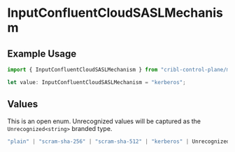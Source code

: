 # InputConfluentCloudSASLMechanism

## Example Usage

```typescript
import { InputConfluentCloudSASLMechanism } from "cribl-control-plane/models";

let value: InputConfluentCloudSASLMechanism = "kerberos";
```

## Values

This is an open enum. Unrecognized values will be captured as the `Unrecognized<string>` branded type.

```typescript
"plain" | "scram-sha-256" | "scram-sha-512" | "kerberos" | Unrecognized<string>
```
